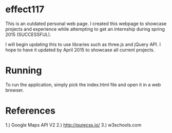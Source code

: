 # effect117

This is an outdated personal web page.  I created this webpage to showcase projects and experience 
while attempting to get an internship during spring 2015 (SUCCESSFUL).


I will begin updating this to use libraries such as three.js and jQuery API.  I hope to have it updated by April 2015 to 
showcase all current projects.

# Running

To run the application, simply pick the index.html file and open it in a web browser.

# References
1.) Google Maps API V2
2.) http://purecss.io/
3.) w3schools.com
